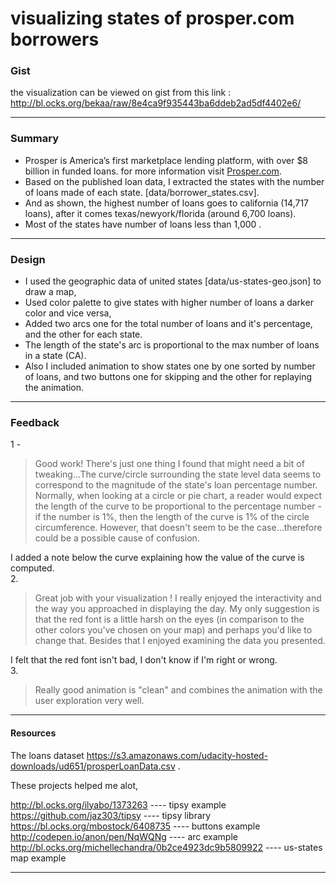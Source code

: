 # visualizing states of prosper.com borrowers  

### Gist
the visualization can be viewed on gist from this link : http://bl.ocks.org/bekaa/raw/8e4ca9f935443ba6ddeb2ad5df4402e6/  

------------

### Summary  
- Prosper is America’s first marketplace lending platform, with over $8 billion in funded loans. for more information visit [Prosper.com](https://www.prosper.com/).     
- Based on the published loan data, I extracted the states with the number of loans made of each state. [data/borrower_states.csv].  
- And as shown, the highest number of loans goes to california (14,717 loans), after it comes texas/newyork/florida (around 6,700 loans).  
- Most of the states have number of loans less than 1,000 .  

--------

### Design
- I used the geographic data of united states [data/us-states-geo.json] to draw a map,  
- Used color palette to give states with higher number of loans a darker color and vice versa,   
- Added two arcs one for the total number of loans and it's percentage, and the other for each state.   
- The length of the state's arc is proportional to the max number of loans in a state (CA).  
- Also I included animation to show states one by one sorted by number of loans, and two buttons one for skipping and the other for replaying the animation.    

-----------

### Feedback
1 -
>Good work! There's just one thing I found that might need a bit of tweaking...The curve/circle surrounding the state level data seems to correspond to the magnitude of the state's loan percentage number. Normally, when looking at a circle or pie chart, a reader would expect the length of the curve to be proportional to the percentage number - if the number is 1%, then the length of the curve is 1% of the circle circumference. However, that doesn't seem to be the case...therefore could be a possible cause of confusion.  

I added a note below the curve explaining how the value of the curve is computed.   
2.
>  Great job with your visualization ! I really enjoyed the interactivity and the way you approached in displaying the day. My only suggestion is that the red font is a little harsh on the eyes (in comparison to the other colors you've chosen on your map) and perhaps you'd like to change that. Besides that I enjoyed examining the data you presented.

I felt that the red font isn't bad, I don't know if I'm right or wrong.  
3.
>Really good animation is "clean" and combines the animation with the user exploration very well.

---------------   

#### Resources

The loans dataset https://s3.amazonaws.com/udacity-hosted-downloads/ud651/prosperLoanData.csv .  

These projects helped me alot,

http://bl.ocks.org/ilyabo/1373263                        ----  tipsy example  
https://github.com/jaz303/tipsy                          ----  tipsy library  
https://bl.ocks.org/mbostock/6408735                     ----  buttons example  
http://codepen.io/anon/pen/NqWQNg                        ----  arc example  
http://bl.ocks.org/michellechandra/0b2ce4923dc9b5809922  ----  us-states map example  

-------------------------
